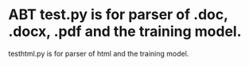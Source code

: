 # ABT  test.py is for parser of .doc, .docx, .pdf and the training model.
testhtml.py is for parser of html and the training model.
